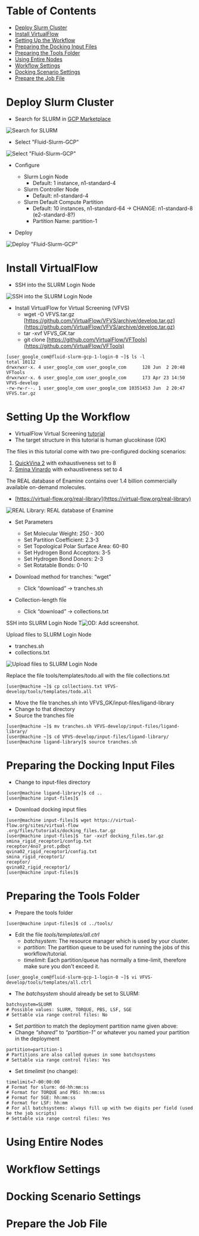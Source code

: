 # Table of Contents

- [Deploy Slurm Cluster](#deploy-slurm-cluster)
- [Install VirtualFlow](#install-virtualflow)
- [Setting Up the Workflow](#setting-up-the-workflow)
- [Preparing the Docking Input Files](#preparing-the-docking-input-files)
- [Preparing the Tools Folder](#preparing-the-tools-folder)
- [Using Entire Nodes](#using-entire-nodes)
- [Workflow Settings](#workflow-settings)
- [Docking Scenario Settings](#docking-scenario-settings)
- [Prepare the Job File](#prepare-the-job-file)

# Deploy Slurm Cluster

* Search for SLURM in [GCP Marketplace](https://console.cloud.google.com/marketplace/)

![Search for SLURM](images/image-00.png)

* Select "Fluid-Slurm-GCP"

![Select "Fluid-Slurm-GCP"](images/image-01.png)

* Configure
  * Slurm Login Node
    * Default: 1 instance, n1-standard-4
  * Slurm Controller Node
    * Default: n1-standard-4
  * Slurm Default Compute Partition
    * Default: 10 instances, n1-standard-64 → CHANGE: n1-standard-8 (e2-standard-8?)
    * Partition Name: partition-1

* Deploy

![Deploy "Fluid-Slurm-GCP"](images/image-02.png)

# Install VirtualFlow

* SSH into the SLURM Login Node

![SSH into the SLURM Login Node](images/image-03.png)

* Install VirtualFlow for Virtual Screening (VFVS)
  * wget -O VFVS.tar.gz [https://github.com/VirtualFlow/VFVS/archive/develop.tar.gz](https://github.com/VirtualFlow/VFVS/archive/develop.tar.gz)
  * tar -xvf VFVS_GK.tar
  * git clone [https://github.com/VirtualFlow/VFTools](https://github.com/VirtualFlow/VFTools)

```
[user_google_com@fluid-slurm-gcp-1-login-0 ~]$ ls -l
total 10112
drwxrwxr-x. 4 user_google_com user_google_com      128 Jun  2 20:48 VFTools
drwxrwxr-x. 6 user_google_com user_google_com      173 Apr 23 14:50 VFVS-develop
-rw-rw-r--. 1 user_google_com user_google_com 10351453 Jun  2 20:47 VFVS.tar.gz
```

# Setting Up the Workflow

* VirtualFlow Virtual Screening [tutorial](https://docs.virtual-flow.org/tutorials/-LdE94b2AVfBFT72zK-v/tutorial-2-vfvs-scratch/introduction)
* The target structure in this tutorial is human glucokinase (GK)
 
The files in this tutorial come with two pre-configured docking scenarios:

1. [QuickVina 2](https://academic.oup.com/bioinformatics/article/31/13/2214/195750) with exhaustiveness set to 8
1. [Smina Vinardo](https://journals.plos.org/plosone/article?id=10.1371/journal.pone.0155183) with exhaustiveness set to 4

The REAL database of Enamine contains over 1.4 billion commercially available on-demand molecules.

* [https://virtual-flow.org/real-library](https://virtual-flow.org/real-library)

![REAL Library: REAL database of Enamine](images/image-04.png)

* Set Parameters
  * Set Molecular Weight: 250 - 300
  * Set Partition Coefficient: 2.3-3
  * Set Topological Polar Surface Area: 60-80
  * Set Hydrogen Bond Acceptors: 3-5
  * Set Hydrogen Bond Donors: 2-3
  * Set Rotatable Bonds: 0-10

* Download method for tranches: “wget”
  * Click “download” → tranches.sh

* Collection-length file
  * Click “download” → collections.txt

SSH into SLURM Login Node
T![OD: Add screenshot.]()


Upload files to SLURM Login Node
* tranches.sh
* collections.txt

![Upload files to SLURM Login Node](images/image-05.png)

Replace the file tools/templates/todo.all with the file collections.txt

```
[user@machine ~]$ cp collections.txt VFVS-develop/tools/templates/todo.all
```

* Move the file tranches.sh into VFVS_GK/input-files/ligand-library
* Change to that directory
* Source the tranches file

```
[user@machine ~]$ mv tranches.sh VFVS-develop/input-files/ligand-library/
[user@machine ~]$ cd VFVS-develop/input-files/ligand-library/
[user@machine ligand-library]$ source tranches.sh 
```

# Preparing the Docking Input Files

* Change to input-files directory

```
[user@machine ligand-library]$ cd ..
[user@machine input-files]$ 

```

* Download docking input files

```
[user@machine input-files]$ wget https://virtual-flow.org/sites/virtual-flow
.org/files/tutorials/docking_files.tar.gz
[user@machine input-files]$  tar -xvzf docking_files.tar.gz
smina_rigid_receptor1/config.txt
receptor/4no7_prot.pdbqt
qvina02_rigid_receptor1/config.txt
smina_rigid_receptor1/
receptor/
qvina02_rigid_receptor1/
[user@machine input-files]$
```

# Preparing the Tools Folder

* Prepare the tools folder

```
[user@machine input-files]$ cd ../tools/
```

* Edit the file _tools/templates/all.ctrl_
  * _batchsystem_: The resource manager which is used by your cluster.
  * _partition_: The partition queue to be used for running the jobs of this workflow/tutorial.
  * _timelimit_: Each partition/queue has normally a time-limit, therefore make sure you don't exceed it.
  
```
[user_google_com@fluid-slurm-gcp-1-login-0 ~]$ vi VFVS-develop/tools/templates/all.ctrl
```

* The _batchsystem_ should already be set to SLURM:

```
batchsystem=SLURM
# Possible values: SLURM, TORQUE, PBS, LSF, SGE
# Settable via range control files: No
```

* Set _partition_ to match the deployment partition name given above:
* Change _“shared”_ to _“partition-1”_ or whatever you named your partition in the deployment

```
partition=partition-1
# Partitions are also called queues in some batchsystems
# Settable via range control files: Yes
```

* Set _timelimit_ (no change):

```
timelimit=7-00:00:00
# Format for slurm: dd-hh:mm:ss
# Format for TORQUE and PBS: hh:mm:ss
# Format for SGE: hh:mm:ss
# Format for LSF: hh:mm
# For all batchsystems: always fill up with two digits per field (used be the job scripts)
# Settable via range control files: Yes
```

# Using Entire Nodes

# Workflow Settings

# Docking Scenario Settings

# Prepare the Job File
